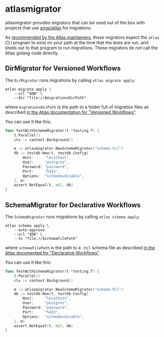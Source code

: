 # atlasmigrator

atlasmigrator provides migrators that can be used out of the box with projects that use [ariga/atlas](https://github.com/ariga/atlas) for migrations.

As [recommended by the Atlas maintainers](https://github.com/ariga/atlas/issues/1527#issuecomment-1465123713), these migrators expect the `atlas` CLI program to exist on your path at the time that the tests are run, and shells out to that program to run migrations. These migrators do *not* call the Atlas golang code directly.

## DirMigrator for Versioned Workflows

The `DirMigrator` runs migrations by calling `atlas migrate apply`:

```shell
atlas migrate apply \
    --url "$DB" \
    --dir "file://$migrationsDirPath"
```

where `migrationsDirPath` is the path to a folder full
of migration files as described [in the Atlas documentation for "Versioned Workflows"](https://atlasgo.io/versioned/apply).

You can use it like this:

```go
func TestWithSchemaMigrator(t *testing.T) {
	t.Parallel()
	ctx := context.Background()

	m := atlasmigrator.NewSchemaMigrator("schema.hcl")
	db := testdb.New(t, testdb.Config{
		Host:     "localhost",
		User:     "postgres",
		Password: "password",
		Port:     "5433",
		Options:  "sslmode=disable",
	}, m)
	assert.NotEqual(t, nil, db)
}
```

## SchemaMigrator for Declarative Workflows

The `SchemaMigrator` runs migrations by calling `atlas schema apply`:

```shell
atlas schema apply \
    --auto-approve
    --url "$DB" \
    --to "file://$schemaFilePath"
```

where `schemaFilePath` is the path to a `.hcl` schema file as described [in the Atlas documented for "Declarative Workflows"](https://atlasgo.io/declarative/apply).

You can use it like this:
```go
func TestWithSchemaMigrator(t *testing.T) {
	t.Parallel()
	ctx := context.Background()

	m := atlasmigrator.NewSchemaMigrator("schema.hcl")
	db := testdb.New(t, testdb.Config{
		Host:     "localhost",
		User:     "postgres",
		Password: "password",
		Port:     "5433",
		Options:  "sslmode=disable",
	}, m)
	assert.NotEqual(t, nil, db)
}
```
